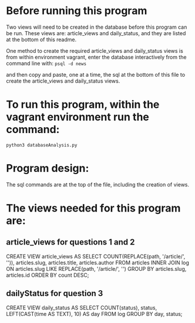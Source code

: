 # Before running this program
Two views will need to be created in the database before this program can be run. These views are: article_views and daily_status, and they are listed at the bottom of this readme. 

One method to create the required article_views and daily_status views is from within environment vagrant, enter the database interactively from the command line with: 
`psql -d news`

and then copy and paste, one at a time, the sql at the bottom of this file to create the article_views and daily_status views.


# To run this program, within the vagrant environment run the command:
`python3 databaseAnalysis.py`


# Program design:
The sql commands are at the top of the file, including the creation of views.


# The views needed for this program are:

## article_views for questions 1 and 2
CREATE VIEW article_views AS
SELECT COUNT(REPLACE(path, '/article/', '')),
       articles.slug,
       articles.title,
       articles.author
    FROM articles
    INNER JOIN log
    ON articles.slug
    LIKE REPLACE(path, '/article/', '')
    GROUP BY articles.slug, articles.id
    ORDER BY count DESC;

## dailyStatus for question 3
CREATE VIEW daily_status AS
SELECT COUNT(status),
          status,
          LEFT(CAST(time AS TEXT), 10)
   AS day
   FROM log
   GROUP BY day, status;



